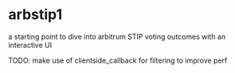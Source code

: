 # arbstip1

a starting point to dive into arbitrum STIP voting outcomes with an interactive UI

TODO: make use of clientside_callback for filtering to improve perf
